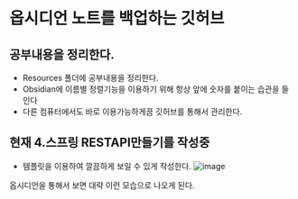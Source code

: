 # 옵시디언 노트를 백업하는 깃허브

## 공부내용을 정리한다.
- Resources 폴더에 공부내용을 정리한다.
- Obsidian에 이름별 정렬기능을 이용하기 위해 항상 앞에 숫자를 붙이는 습관을 들인다
- 다른 컴퓨터에서도 바로 이용가능하게끔 깃허브를 통해서 관리한다.

## 현재 4.스프링 RESTAPI만들기를 작성중
- 템플릿을 이용하여 깔끔하게 보일 수 있게 작성한다.
![image](https://github.com/cvcvcx/java-study/assets/69139476/bd640b46-0756-4730-8e33-329ad706399a)

옵시디언을 통해서 보면 대략 이런 모습으로 나오게 된다.
